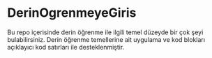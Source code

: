 # DerinOgrenmeyeGiris
 
Bu repo içerisinde derin öğrenme ile ilgili temel düzeyde bir çok şeyi bulabilirsiniz.
Derin öğrenme temellerine ait uygulama ve kod blokları açıklayıcı kod satırları ile desteklenmiştir.
